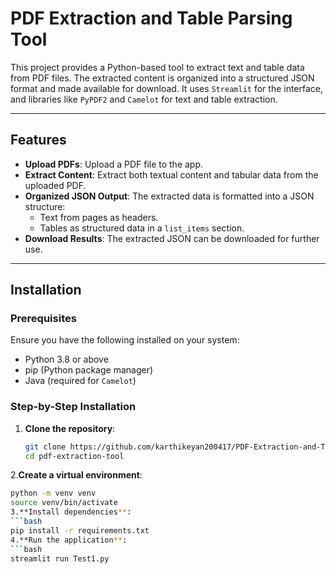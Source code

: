 # PDF Extraction and Table Parsing Tool

This project provides a Python-based tool to extract text and table data from PDF files. The extracted content is organized into a structured JSON format and made available for download. It uses `Streamlit` for the interface, and libraries like `PyPDF2` and `Camelot` for text and table extraction.

---

## Features

- **Upload PDFs**: Upload a PDF file to the app.
- **Extract Content**: Extract both textual content and tabular data from the uploaded PDF.
- **Organized JSON Output**: The extracted data is formatted into a JSON structure:
  - Text from pages as headers.
  - Tables as structured data in a `list_items` section.
- **Download Results**: The extracted JSON can be downloaded for further use.

---

## Installation

### Prerequisites

Ensure you have the following installed on your system:
- Python 3.8 or above
- pip (Python package manager)
- Java (required for `Camelot`)

### Step-by-Step Installation

1. **Clone the repository**:
   ```bash
   git clone https://github.com/karthikeyan200417/PDF-Extraction-and-Table-Parsing-Tool.git
   cd pdf-extraction-tool
2.**Create a virtual environment**:
   ```bash
   python -m venv venv
   source venv/bin/activate
3.**Install dependencies**:
   ```bash
   pip install -r requirements.txt
4.**Run the application**:
   ```bash
   streamlit run Test1.py


